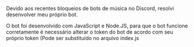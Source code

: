 Devido aos recentes bloqueios de bots de música no Discord, resolvi desenvolver meu próprio bot.

O bot foi desenvolvido com JavaScript e Node.JS, para que o bot funcione corretamente é necessário alterar o token do bot de acordo com seu próprio token (Pode ser substituído no arquivo index.js

